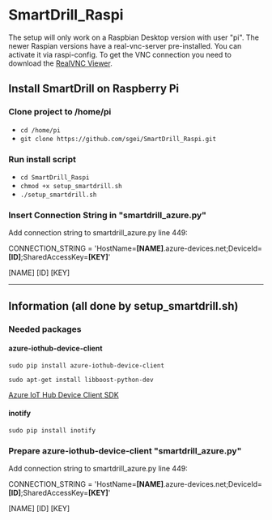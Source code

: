 # SmartDrill_Raspi

The setup will only work on a Raspbian Desktop version with user "pi".
The newer Raspian versions have a real-vnc-server pre-installed. You can activate it via raspi-config.
To get the VNC connection you need to download the [RealVNC Viewer](https://www.realvnc.com/de/connect/download/viewer/).

## Install SmartDrill on Raspberry Pi

### Clone project to /home/pi

- `cd /home/pi`
- `git clone https://github.com/sgei/SmartDrill_Raspi.git`

### Run install script

- `cd SmartDrill_Raspi`
- `chmod +x setup_smartdrill.sh`
- `./setup_smartdrill.sh`

### Insert Connection String in "smartdrill_azure.py"

Add connection string to smartdrill_azure.py line 449:

CONNECTION_STRING = 'HostName=**[NAME]**.azure-devices.net;DeviceId=**[ID]**;SharedAccessKey=**[KEY]**'

[NAME]
[ID]
[KEY]

---
## Information (all done by setup_smartdrill.sh)

### Needed packages

#### azure-iothub-device-client

`sudo pip install azure-iothub-device-client`

`sudo apt-get install libboost-python-dev`

[Azure IoT Hub Device Client SDK](https://pypi.org/project/azure-iothub-device-client/)

#### inotify

 `sudo pip install inotify`
 
### Prepare azure-iothub-device-client "smartdrill_azure.py"
 
Add connection string to smartdrill_azure.py line 449:

CONNECTION_STRING = 'HostName=**[NAME]**.azure-devices.net;DeviceId=**[ID]**;SharedAccessKey=**[KEY]**'

[NAME]
[ID]
[KEY]
